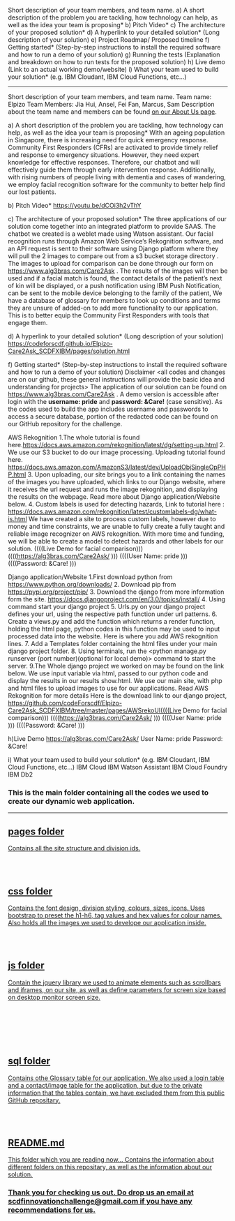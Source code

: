 Short description of your team members, and team name.
a) A short description of the problem you are tackling, how technology can help, as well as the idea your team is proposing*
b) Pitch Video*
c) The architecture of your proposed solution*
d) A hyperlink to your detailed solution* (Long description of your solution)
e) Project Roadmap/ Proposed timeline
f) Getting started* (Step-by-step instructions to install the required software and how to run a demo of your solution)
g) Running the tests (Explanation and breakdown on how to run tests for the proposed solution)
h) Live demo (Link to an actual working demo/website)
i) What your team used to build your solution* (e.g. IBM Cloudant, IBM Cloud Functions, etc…)

--------------------------------------------------------------------

Short description of your team members, and team name.
Team name: Elpizo
Team Members: Jia Hui, Ansel, Fei Fan, Marcus, Sam
Description about the team name and members can be found <a href="https://codeforscdf.github.io/Elpizo-Care2Ask_SCDFXIBM/pages/aboutus.html" title="Who We Are"> on our About Us page</a>.

a) A short description of the problem you are tackling, how technology can help, as well as the idea your team is proposing*
With an ageing population in Singapore, there is increasing need for quick emergency response. Community First Responders (CFRs) are activated to provide timely relief and response to emergency situations. However, they need expert knowledge for effective responses. Therefore, our chatbot and will effectively guide them through early intervention response. Additionally, with rising numbers of people living with dementia and cases of wandering, we employ facial recognition software for the community to better help find our lost patients.

b) Pitch Video*
https://youtu.be/dCOi3h2vThY

c) The architecture of your proposed solution*
The three applications of our solution come together into an integrated platform to provide SAAS. The chatbot we created is a weblet made using Watson assistant. Our facial recognition runs through Amazon Web Service’s Rekognition software, and an API request is sent to their software using Django platform where they will pull the 2 images to compare out from a s3 bucket storage directory . The images to upload for comparison can be done through our form on https://www.alg3bras.com/Care2Ask . The results of the images will then be used and if a facial match is found, the contact details of the patient’s next of kin will be displayed, or a push notification using IBM Push Notification, can be sent to the mobile device belonging to the family of the patient,  We have a database of glossary for members to look up conditions and terms they are unsure of added-on to add more functionality to our application. This is to better equip the Community First Responders with tools that engage them.

d) A hyperlink to your detailed solution* (Long description of your solution)
https://codeforscdf.github.io/Elpizo-Care2Ask_SCDFXIBM/pages/solution.html


f) Getting started* (Step-by-step instructions to install the required software and how to run a demo of your solution) 
Disclaimer <all codes and changes are on our github, these general instructions will provide the basic idea and understanding for projects>
The application of our solution can be found on https://www.alg3bras.com/Care2Ask . A demo version is accessible after login with the <b>username: pride</b> and <b>password: &Care!</b>  (case  sensitive). As the codes used to build the app includes username and passwords to access a secure database, portion of the redacted code can be found on our GitHub repository for the challenge.

AWS Rekognition
1.The whole tutorial is found here.https://docs.aws.amazon.com/rekognition/latest/dg/setting-up.html
2. We use our S3 bucket to do our image processing. Uploading tutorial found here. https://docs.aws.amazon.com/AmazonS3/latest/dev/UploadObjSingleOpPHP.html
3. Upon uploading, our site brings you to a link containing the names of the images you have uploaded, which links to our Django website, where it receives the url request and runs the image rekognition, and displaying the results on the webpage. Read more about Django application/Website below.
4. Custom labels is used for detecting hazards, Link to tutorial here : https://docs.aws.amazon.com/rekognition/latest/customlabels-dg/what-is.html
We have created a site to process custom labels, however due to money and time constraints, we are unable to fully create a fully taught and reliable image recognizer on AWS rekognition. With more time and funding, we will be able to create a model to detect hazards and other labels for our solution. 
((((Live Demo	 for facial comparison)))
((((https://alg3bras.com/Care2Ask/	  )))
((((User Name: pride 			  )))
((((Password: &Care!			  )))

Django application/Website
1.First download python from https://www.python.org/downloads/
2. Download pip from https://pypi.org/project/pip/
3. Download the django from more information form the site.
 https://docs.djangoproject.com/en/3.0/topics/install/
4. Using <django-admin startproject NAME_OF_project> command start your django project
5. Urls.py on your django project defines your url, using the respective path function under url patterns.
6. Create a views.py and add the function which returns a render function, holding the html page, python codes in this function may be used to input processed data into the website.
Here is where you add AWS rekognition lines.
7. Add a Templates folder containing the html files under your main django project folder.
8. Using terminals, run the
 <python manage.py runserver (port number)(optional for local demo)> 
command to start the server.
9.The Whole django project we worked on may be found on the link below. We use input variable via html, passed to our python code and display the results in our results show.html. We use our main site, with php and html files to upload images to use for our applications. Read AWS Rekognition for more details
Here is the download link to our django project, https://github.com/codeForscdf/Elpizo-Care2Ask_SCDFXIBM/tree/master/pages/AWSrekoUI((((Live Demo	 for facial comparison)))
((((https://alg3bras.com/Care2Ask/	  )))
((((User Name: pride 			  )))
((((Password: &Care!			  )))

h)Live Demo
https://alg3bras.com/Care2Ask/
User Name: pride
Password: &Care!

i) What your team used to build your solution* (e.g. IBM Cloudant, IBM Cloud Functions, etc…)
IBM Cloud
IBM Watson Assistant
IBM Cloud Foundry
IBM Db2


<h3> This is the main folder containing all the codes we used to create our dynamic web application.  </h3>

--------------------------------------------------------------------------------------------------------------------

<u><h2>pages folder </h2><u>
Contains all the site structure and division ids.

<br/><br/>
<u><h2> css folder </h2><u>
Contains the font design, division styling, colours, sizes, icons. Uses bootstrap to preset the h1-h6, tag values and hex values for colour names. Also holds all the images we used to develope our application inside.

<br/><br/>

<u><h2> js folder </h2><u>
Contain the jquery library we used to animate elements such as scrollbars and iframes, on our site, as well as define parameters for screen size based on desktop monitor screen size.

<br/><br/>

<br/><br/>
<u><h2> sql folder </h2><u>
Contains othe Glossary table for our application. We also used a login table and a contact/image table for the application, but due to the private information that the tables contain, we have excluded them from this public GitHub repositary.

<br/><br/>
<u><h2>README.md </h2><u>
This folder which you are reading now... Contains the information about different folders on this repositary, as well as the information about our solution.
  
  
<h3>Thank you for checking us out. Do drop us an email at scdfinnovationchallenge@gmail.com if you have any recommendations for us.</h3>
